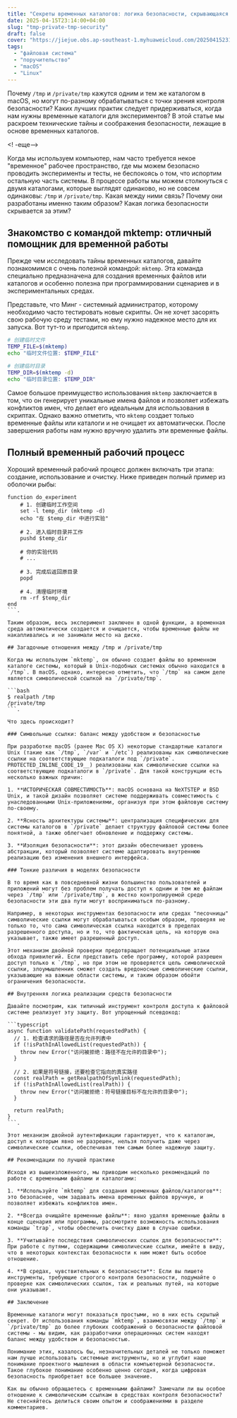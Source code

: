 ```yaml
---
title: "Секреты временных каталогов: логика безопасности, скрывающаяся за /tmp и /private/tmp"
date: 2025-04-15T23:14:00+04:00
slug: "tmp-private-tmp-security"
draft: false
cover: "https://jiejue.obs.ap-southeast-1.myhuaweicloud.com/20250415231607011.webp"
tags:
  - "файловая система"
  - "поручительство"
  - "macOS"
  - "Linux"
---
```


Почему `/tmp` и `/private/tmp` кажутся одним и тем же каталогом в macOS, но могут по-разному обрабатываться с точки зрения контроля безопасности? Каких лучших практик следует придерживаться, когда нам нужны временные каталоги для экспериментов? В этой статье мы раскроем технические тайны и соображения безопасности, лежащие в основе временных каталогов.

<! -еще-->

Когда мы используем компьютер, нам часто требуется некое "временное" рабочее пространство, где мы можем безопасно проводить эксперименты и тесты, не беспокоясь о том, что испортим остальную часть системы. В процессе работы мы можем столкнуться с двумя каталогами, которые выглядят одинаково, но не совсем одинаковы: `/tmp` и `/private/tmp`. Какая между ними связь? Почему они разработаны именно таким образом? Какая логика безопасности скрывается за этим?

## Знакомство с командой mktemp: отличный помощник для временной работы

Прежде чем исследовать тайны временных каталогов, давайте познакомимся с очень полезной командой: `mktemp`. Эта команда специально предназначена для создания временных файлов или каталогов и особенно полезна при программировании сценариев и в экспериментальных средах.

Представьте, что Минг - системный администратор, которому необходимо часто тестировать новые скрипты. Он не хочет засорять свою рабочую среду тестами, но ему нужно надежное место для их запуска. Вот тут-то и пригодится `mktemp`.

```bash
# 创建临时文件
TEMP_FILE=$(mktemp)
echo "临时文件位置: $TEMP_FILE"

# 创建临时目录
TEMP_DIR=$(mktemp -d)
echo "临时目录位置: $TEMP_DIR"
```

Самое большое преимущество использования `mktemp` заключается в том, что он генерирует уникальные имена файлов и позволяет избежать конфликтов имен, что делает его идеальным для использования в скриптах. Однако важно отметить, что `mktemp` создает только временные файлы или каталоги и не очищает их автоматически. После завершения работы нам нужно вручную удалить эти временные файлы.

## Полный временный рабочий процесс

Хороший временный рабочий процесс должен включать три этапа: создание, использование и очистку. Ниже приведен полный пример из оболочки рыбы:

```fish
function do_experiment
    # 1. 创建临时工作空间
    set -l temp_dir (mktemp -d)
    echo "在 $temp_dir 中进行实验"
    
    # 2. 进入临时目录并工作
    pushd $temp_dir
    
    # 你的实验代码
    # ...
    
    # 3. 完成后返回原目录
    popd
    
    # 4. 清理临时环境
    rm -rf $temp_dir
end
```.

Таким образом, весь эксперимент заключен в одной функции, а временная среда автоматически создается и очищается, чтобы временные файлы не накапливались и не занимали место на диске.

## Загадочные отношения между /tmp и /private/tmp

Когда мы используем `mktemp`, он обычно создает файлы во временном каталоге системы, который в Unix-подобных системах обычно находится в `/tmp`. В macOS, однако, интересно отметить, что `/tmp` на самом деле является символической ссылкой на `/private/tmp`.

```bash
$ realpath /tmp
/private/tmp
```.

Что здесь происходит?

### Символьные ссылки: баланс между удобством и безопасностью

При разработке macOS (ранее Mac OS X) некоторые стандартные каталоги Unix (такие как `/tmp`, `/var` и `/etc`) реализованы как символические ссылки на соответствующие подкаталоги под `/private`. PROTECTED_INLINE_CODE_19__) реализованы как символические ссылки на соответствующие подкаталоги в `/private`. Для такой конструкции есть несколько важных причин:

1. **ИСТОРИЧЕСКАЯ СОВМЕСТИМОСТЬ**: macOS основана на NeXTSTEP и BSD Unix, и такой дизайн позволяет системе поддерживать совместимость с унаследованными Unix-приложениями, организуя при этом файловую систему по-своему.

2. **Ясность архитектуры системы**: централизация специфических для системы каталогов в `/private` делает структуру файловой системы более понятной, а также облегчает обновление и поддержку системы.

3. **Изоляция безопасности**: этот дизайн обеспечивает уровень абстракции, который позволяет системе адаптировать внутреннюю реализацию без изменения внешнего интерфейса.

### Тонкие различия в моделях безопасности

В то время как в повседневной жизни большинство пользователей и приложений могут без проблем получать доступ к одним и тем же файлам через `/tmp` или `/private/tmp`, в жестко контролируемой среде безопасности эти два пути могут восприниматься по-разному.

Например, в некоторых инструментах безопасности или средах "песочницы" символические ссылки могут обрабатываться особым образом, проверяя не только то, что сама символическая ссылка находится в пределах разрешенного доступа, но и то, что фактическая цель, на которую она указывает, также имеет разрешенный доступ.

Этот механизм двойной проверки предотвращает потенциальные атаки обхода привилегий. Если представить себе программу, которой разрешен доступ только к `/tmp`, но при этом не проверяется цель символической ссылки, злоумышленник сможет создать вредоносные символические ссылки, указывающие на важные области системы, и таким образом обойти ограничения безопасности.

## Внутренняя логика реализации средств безопасности

Давайте посмотрим, как типичный инструмент контроля доступа к файловой системе реализует эту защиту. Вот упрощенный псевдокод:

```typescript
async function validatePath(requestedPath) {
  // 1. 检查请求的路径是否在允许列表中
  if (!isPathInAllowedList(requestedPath)) {
    throw new Error("访问被拒绝：路径不在允许的目录中");
  }

  // 2. 如果是符号链接，还要检查它指向的真实路径
  const realPath = getRealpathOfSymlink(requestedPath);
  if (!isPathInAllowedList(realPath)) {
    throw new Error("访问被拒绝：符号链接目标不在允许的目录中");
  }

  return realPath;
}
```.

Этот механизм двойной аутентификации гарантирует, что к каталогам, доступ к которым явно не разрешен, нельзя получить даже через символические ссылки, обеспечивая тем самым более надежную защиту.

## Рекомендации по лучшей практике

Исходя из вышеизложенного, мы приводим несколько рекомендаций по работе с временными файлами и каталогами:

1. **Используйте `mktemp` для создания временных файлов/каталогов**: это безопаснее, чем задавать имена временных файлов вручную, и позволяет избежать конфликтов имен.

2. **Всегда очищайте временные файлы**: явно удаляя временные файлы в конце сценария или программы, рассмотрите возможность использования команды `trap`, чтобы обеспечить очистку даже в случае ошибки.

3. **Учитывайте последствия символических ссылок для безопасности**: При работе с путями, содержащими символические ссылки, имейте в виду, что в некоторых контекстах безопасности к ним может быть особое отношение.

4. **В средах, чувствительных к безопасности**: Если вы пишете инструменты, требующие строгого контроля безопасности, подумайте о проверке как символических ссылок, так и реальных путей, на которые они указывают.

## Заключение

Временные каталоги могут показаться простыми, но в них есть скрытый секрет. От использования команды `mktemp`, взаимосвязи между `/tmp` и `/private/tmp` до более глубоких соображений о безопасности файловой системы - мы видим, как разработчики операционных систем находят баланс между удобством и безопасностью.

Понимание этих, казалось бы, незначительных деталей не только поможет нам лучше использовать системные инструменты, но и углубит наше понимание проектного мышления в области компьютерной безопасности. Такое глубокое понимание особенно ценно сегодня, когда цифровая безопасность приобретает все большее значение.

Как вы обычно обращаетесь с временными файлами? Замечали ли вы особое отношение к символическим ссылкам в средствах контроля безопасности? Не стесняйтесь делиться своим опытом и соображениями в разделе комментариев.
